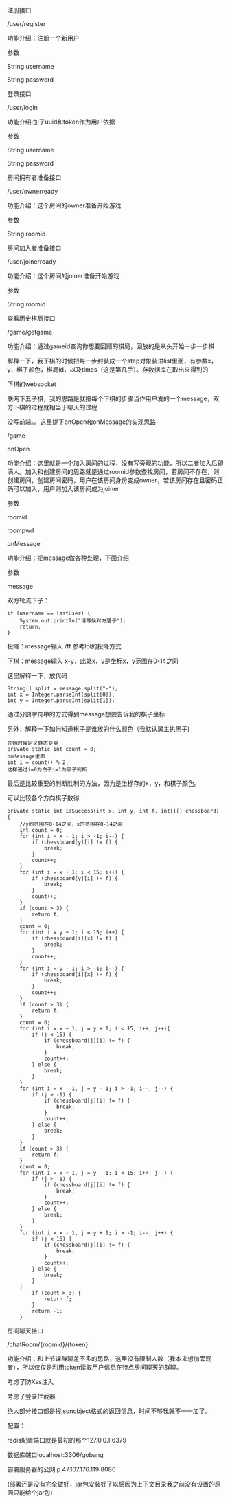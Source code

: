 注册接口

/user/register

功能介绍：注册一个新用户

参数

String username

String password





登录接口

/user/login

功能介绍:加了uuid和token作为用户依据

参数

String username

String password





房间拥有者准备接口

/user/ownerready

功能介绍：这个房间的owner准备开始游戏

参数

String roomid



房间加入者准备接口

/user/joinerready

功能介绍：这个房间的joiner准备开始游戏

参数

String roomid





查看历史棋局接口

/game/getgame

功能介绍：通过gameid查询你想要回顾的棋局，回放的是从头开始一步一步棋

解释一下，我下棋的时候把每一步封装成一个step对象装进list里面，有参数x，y，棋子颜色，棋局id，以及times（这是第几手）。存数据库在取出来得到的





下棋的websocket

联网下五子棋，我的思路是就把每个下棋的步骤当作用户发的一个message，双方下棋的过程就相当于聊天的过程

没写前端。。这里提下onOpen和onMessage的实现思路

/game



onOpen

功能介绍：这里就是一个加入房间的过程，没有写旁观的功能，所以二者加入后即满人。加入和创建房间的思路就是通过roomid参数查找房间，若房间不存在，则创建房间，创建房间密码，用户在该房间身份变成owner，若该房间存在且密码正确可以加入，用户则加入该房间成为joiner

参数

roomid

roompwd



onMessage

功能介绍：把message做各种处理，下面介绍

参数

message

双方轮流下子：

```
if (username == lastUser) {
    System.out.println("请等候对方落子");
    return;
}
```

投降：message输入 /ff     参考lol的投降方式

下棋：message输入 x-y，此处x，y是坐标x，y范围在0-14之间

这里解释一下，放代码

```
String[] split = message.split("-");
int x = Integer.parseInt(split[0]);
int y = Integer.parseInt(split[1]);
```

通过分割字符串的方式得到message想要告诉我的棋子坐标

另外，解释一下如何知道棋子是谁放的什么颜色（我默认房主执黑子)

```
开始时候定义静态变量
private static int count = 0;
onMessage里面
int i = count++ % 2;
这样通过i=0为白子i=1为黑子判断
```

最后是比较重要的判断胜利的方法，因为是坐标存的x，y，和棋子颜色。

可以比较各个方向棋子数得

```
private static int isSuccess(int x, int y, int f, int[][] chessboard) {
    //y的范围在0-14之间，x的范围在0-14之间
    int count = 0;
    for (int i = x - 1; i > -1; i--) {
        if (chessboard[y][i] != f) {
            break;
        }
        count++;
    }
    for (int i = x + 1; i < 15; i++) {
        if (chessboard[y][i] != f) {
            break;
        }
        count++;
    }
    if (count > 3) {
        return f;
    }
    count = 0;
    for (int i = y + 1; i < 15; i++) {
        if (chessboard[i][x] != f) {
            break;
        }
        count++;
    }
    for (int i = y - 1; i > -1; i--) {
        if (chessboard[i][x] != f) {
            break;
        }
        count++;
    }
    if (count > 3) {
        return f;
    }
    count = 0;
    for (int i = x + 1, j = y + 1; i < 15; i++, j++){
        if (j < 15) {
            if (chessboard[j][i] != f) {
                break;
            }
            count++;
        } else {
            break;
        }
    }
    for (int i = x - 1, j = y - 1; i > -1; i--, j--) {
        if (j > -1) {
            if (chessboard[j][i] != f) {
                break;
            }
            count++;
        } else {
            break;
        }
    }
    if (count > 3) {
        return f;
    }
    count = 0;
    for (int i = x + 1, j = y - 1; i < 15; i++, j--) {
        if (j > -1) {
            if (chessboard[j][i] != f) {
                break;
            }
            count++;
        } else {
            break;
        }
    }
    for (int i = x - 1, j = y + 1; i > -1; i--, j++) {
        if (j < 15) {
            if (chessboard[j][i] != f) {
                break;
            }
            count++;
        } else {
            break;
        }
    }
        if (count > 3) {
            return f;
        }
        return -1;
    }
```



房间聊天接口

/chatRoom/{roomid}/{token}

功能介绍：和上节课群聊差不多的思路，这里没有限制人数（我本来想加旁观者），所以仅仅是利用token读取用户信息在特点房间聊天的群聊。

考虑了防Xss注入

考虑了登录拦截器

绝大部分接口都是报jsonobject格式的返回信息，时间不够我就不一一加了。



配置：

redis配置端口就是最初的那个127.0.0.1:6379

数据库端口localhost:3306/gobang

部署服务器的公网ip 47.107.176.119:8080

(部署还是没有完全做好，jar包安装好了以后因为上下文目录我之前没有设置的原因只能给个jar包)



